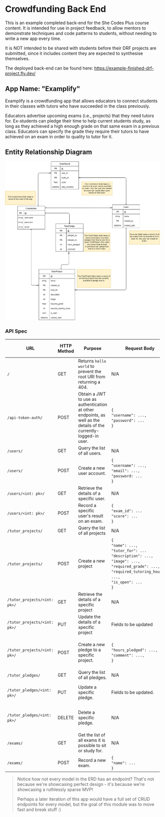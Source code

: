 # Crowdfunding Back End

This is an example completed back-end for the She Codes Plus course content. It is intended for use in project feedback, to allow mentors to demonstrate techniques and code patterns to students, without needing to write a new app every time. 

It is NOT intended to be shared with students before their DRF projects are submitted, since it includes content they are expected to synthesise themselves.

The deployed back-end can be found here: https://example-finished-drf-project.fly.dev/

## App Name: "Examplify"
Examplify is a crowdfunding app that allows educators to connect students in their classes with tutors who have succeeded in the class previously. 

Educators advertise upcoming exams (i.e., projects) that they need tutors for. Ex-students can pledge their time to help current students study, as long as they achieved a high enough grade on that same exam in a previous class. Educators can specify the grade they require their tutors to have achieved on an exam in order to quality to tutor for it.

## Entity Relationship Diagram
![](./readme_images/ERD.drawio.png)

### API Spec

| URL                          | HTTP Method | Purpose                                                                                                           | Request Body                                                                                                                                                                         | Success Response Code | Authentication/Authorisation                                                                                                  | Complete |
| ---------------------------- | ----------- | ----------------------------------------------------------------------------------------------------------------- | ------------------------------------------------------------------------------------------------------------------------------------------------------------------------------------ | --------------------- | ----------------------------------------------------------------------------------------------------------------------------- | -------- |
| `/`                          | GET         | Returns `hello world` to prevent the root URI from returning a 404.                                               | N/A                                                                                                                                                                                  | 200                   | None                                                                                                                          | ✅       |
| `/api-token-auth/`           | POST        | Obtain a JWT to use as authentication at other endpoints, as well as the details of the currently-logged-in user. | `{`<br>`"username": ...,`<br>`"password": ...`<br>`}`                                                                                                                                | 200                   | Supply the correct username/password combo.                                                                                   |          |
| `/users/`                    | GET         | Query the list of all users.                                                                                      | N/A                                                                                                                                                                                  | 200                   | None                                                                                                                          |          |
| `/users/`                    | POST        | Create a new user account.                                                                                        | `{`<br>`"username": ...,`<br>`"email": ...,`<br>`"password: ...`<br>`}`                                                                                                              | 201                   | None                                                                                                                          |          |
| `/users/<int: pk>/`          | GET         | Retrieve the details of a specific user.                                                                          | N/A                                                                                                                                                                                  | 200                   | None                                                                                                                          |          |
| `/users/<int: pk>/`          | POST        | Record a specific user's result on an exam.                                                                       | `{`<br>`"exam_id": ...`<br>`"score": ...`<br>`}`                                                                                                                                     | 201                   | Bearer token (prefix: `"Token "`) <br>Must be the creator of the exam.                                                        |          |
| `/tutor_projects/`           | GET         | Query the list of all projects                                                                                    | N/A                                                                                                                                                                                  | 200                   | None                                                                                                                          |          |
| `/tutor_projects/`           | POST        | Create a new project                                                                                              | `{`<br>`"name": ...,`<br>`"tutor_for": ...` <br>`"description": ...,`<br>`"image": ...,`<br>`"required_grade": ...,`<br>`"required_tutoring_hours": ...,`<br>`"is_open": ...`<br>`}` | 201                   | Bearer token (prefix: `"Token "`) <br>Must be the creator of the associated exam.                                             |          |
| `/tutor_projects/<int: pk>/` | GET         | Retrieve the details of a specific project                                                                        | N/A                                                                                                                                                                                  | 200                   | None                                                                                                                          |          |
| `/tutor_projects/<int: pk>/` | PUT         | Update the details of a specific project                                                                          | Fields to be updated                                                                                                                                                                 | 200                   | Bearer token (prefix: `"Token "`. Must be the creator of the project.)                                                        |          |
| `/tutor_projects/<int: pk>/` | POST        | Create a new pledge to a specific project.                                                                        | `{`<br>`"hours_pledged": ...,`<br>`"comment": ...,`<br>`}`                                                                                                                           | 201                   | Bearer token (prefix: `"Token "`) <br>Must have an ExamResult that matches the exam and required_grade for this TutorProject. |          |
| `/tutor_pledges/`            | GET         | Query the list of all pledges.                                                                                    | N/A                                                                                                                                                                                  | 200                   | None                                                                                                                          |          |
| `/tutor_pledges/<int: pk>/`  | PUT         | Update a specific pledge.                                                                                         | Fields to be updated.                                                                                                                                                                | 200                   | Bearer token (prefix: `"Token "`) <br>Must be the creator of the pledge.                                                      |          |
| `/tutor_pledges/<int: pk>/`  | DELETE      | Delete a specific pledge.                                                                                         | N/A                                                                                                                                                                                  | 204                   | Bearer token (prefix: `"Token "`) <br>Must either be the creator of the pledge, or the creator of the TutorProject            |          |
| `/exams/`                    | GET         | Get the list of all exams it is possible to sit or study for.                                                     | N/A                                                                                                                                                                                  | 200                   | N/A                                                                                                                           |          |
| `/exams/`                    | POST        | Record a new exam.                                                                                                | `{`<br>`"name": ...`<br>`}`                                                                                                                                                          | 201                   | Bearer token (prefix: `"Token "`)                                                                                             |          |

> Notice how not every model in the ERD has an endpoint? That's not because we're showcasing perfect design - it's because we're showcasing a ruthlessly sparse MVP! 
> 
> Perhaps a later iteration of this app would have a full set of CRUD endpoints for every model, but the goal of this module was to move fast and break stuff :) 